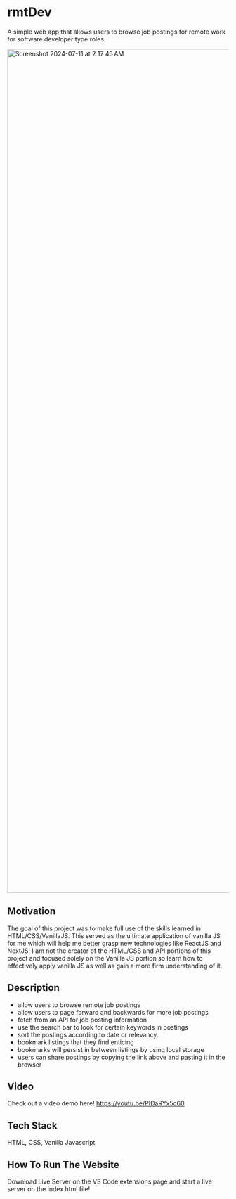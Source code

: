 # rmtDev
A simple web app that allows users to browse job postings for remote work for software developer type roles

<img width="1920" alt="Screenshot 2024-07-11 at 2 17 45 AM" src="https://github.com/nartcire/rmtDev/assets/67806241/53a422d7-8b55-4e8a-9802-fe21a649b49a">

## Motivation

The goal of this project was to make full use of the skills learned in HTML/CSS/VanillaJS. This served as the ultimate application of vanilla JS for me which will help me better grasp new technologies like ReactJS and NextJS! I am not the creator of the HTML/CSS and API portions of this project and focused solely on the Vanilla JS portion so learn how to effectively apply vanilla JS as well as gain a more firm understanding of it.

## Description

- allow users to browse remote job postings
- allow users to page forward and backwards for more job postings
- fetch from an API for job posting information
- use the search bar to look for certain keywords in postings
- sort the postings according to date or relevancy.
- bookmark listings that they find enticing
- bookmarks will persist in between listings by using local storage
- users can share postings by copying the link above and pasting it in the browser

## Video

Check out a video demo here! https://youtu.be/PIDaRYx5c60

## Tech Stack

HTML, CSS, Vanilla Javascript

## How To Run The Website

Download Live Server on the VS Code extensions page and start a live server on the index.html file!
